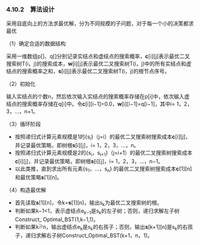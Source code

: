 ### 4.10.2　算法设计

采用自底向上的方法求最优解，分为不同规模的子问题，对于每一个小的决策都求最优

（1）确定合适的数据结构

采用一维数组p[]、q[]分别记录实结点和虚结点的搜索概率，**c**[i][j]表示最优二叉搜索树T(i，j)的搜索成本，**w**[i][j]表示最优二叉搜索树T(i，j)中的所有实结点和虚结点的搜索概率之和，**s**[i][j]表示最优二叉搜索树T(i，j)的根节点序号。

（2）初始化

输入实结点的个数n，然后依次输入实结点的搜索概率存储在p[i]中，依次输入虚结点的搜索概率存储在q[i]中。令**c**[i][i−1]=0.0，**w**[i][i−1]=q[i−1]，其中i= 1，2，3，…，n+1。

（3）循环阶段

+ 按照递归式计算元素规模是1的{s<sub class="my_markdown">i</sub>}（j=i）的最优二叉搜索树搜索成本**c**[i][j]，并记录最优策略，即树根**s**[i][j]，i= 1，2，3，…，n。
+ 按照递归式计算元素规模是2的{s<sub class="my_markdown">i</sub>，s<sub class="my_markdown">i</sub><sub>+1</sub>}（j=i+1）的最优二叉搜索树搜索成本**c**[i][j]，并记录最优策略，即树根**s**[i][j]，i= 1，2，3，…，n−1。
+ 以此类推，直到求出所有元素{s<sub class="my_markdown">1</sub>，…，s<sub class="my_markdown">n</sub>} 的最优二叉搜索树搜索成本**c**[1][n]和最优策略**s**[1][n]。

（4）构造最优解

+ 首先读取**s**[1][n]，令k=**s**[1][n]，输出s<sub class="my_markdown">k</sub>为最优二叉搜索树的根。
+ 判断如果k−1<1，表示虚结点e<sub class="my_markdown">k</sub><sub>−1</sub>是s<sub class="my_markdown">k</sub>的左子树；否则，递归求解左子树Construct_ Optimal_BST(1,k−1,1)。
+ 判断如果k<img class="my_markdown" src="../images/5.gif" style="width:11px;  height: 14px; "/>n，输出虚结点e<sub class="my_markdown">k</sub>是s<sub class="my_markdown">k</sub>的右孩子；否则，输出**s**[k+1][n]是s<sub class="my_markdown">k</sub>的右孩子，递归求解右子树Construct_Optimal_BST(k+1，n，1)。

